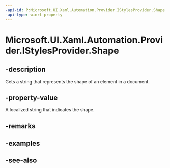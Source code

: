 ```yaml
---
-api-id: P:Microsoft.UI.Xaml.Automation.Provider.IStylesProvider.Shape
-api-type: winrt property
---
```


<!-- Property syntax
public string Shape { get; }
-->

# Microsoft.UI.Xaml.Automation.Provider.IStylesProvider.Shape

## -description
Gets a string that represents the shape of an element in a document.

## -property-value
A localized string that indicates the shape.

## -remarks

## -examples

## -see-also
